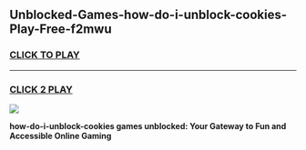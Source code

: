 
## Unblocked-Games-how-do-i-unblock-cookies-Play-Free-f2mwu
<h3>
<a href="https://premium76.site?title=how-do-i-unblock-cookies&ref=18A1">CLICK TO PLAY</a></h3>
<hr>

<h3>
<a href="https://premium76.site?title=how-do-i-unblock-cookies&ref=18A1">CLICK 2 PLAY</a>
  
</h3>

<a href="https://premium76.site?title=how-do-i-unblock-cookies&ref=18A1"><img src="https://clearcache.store/games.png"></a>


**how-do-i-unblock-cookies games unblocked: Your Gateway to Fun and Accessible Online Gaming**
